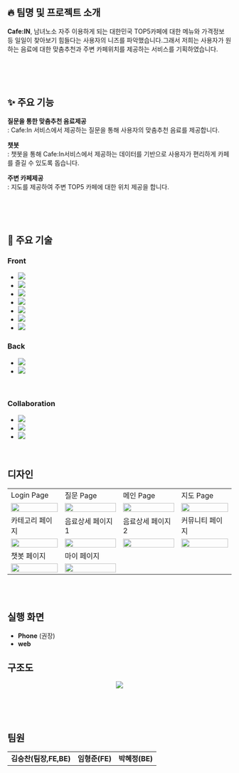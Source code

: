 ## :fire: 팀명 및 프로젝트 소개

**Cafe:IN**, 남녀노소 자주 이용하게 되는 대한민국 TOP5카페에 대한 메뉴와 가격정보 등 일일이 찾아보기 힘들다는 사용자의 니즈를 파악했습니다.그래서 저희는 사용자가 원하는 음료에 대한 맞춤추천과 주변 카페위치를 제공하는 서비스를 기획하였습니다.

<br>
<br><br>

## ✨ 주요 기능

**질문을 통한 맞춤추천 음료제공**  
: Cafe:In 서비스에서 제공하는 질문을 통해 사용자의 맞춤추천 음료를 제공합니다.

**챗봇**  
: 챗봇을 통해 Cafe:In서비스에서 제공하는 데이터를 기반으로 사용자가 편리하게 카페를 즐길 수 있도록 돕습니다.

**주변 카페제공**  
: 지도를 제공하여 주변 TOP5 카페에 대한 위치 제공을 합니다.

<br>
<br><br>


## 🦾 주요 기술
###  Front
* <img src="https://img.shields.io/badge/HTML5-E34F26?style=for-the-badge&logo=HTML5&logoColor=white"/>
* <img src="https://img.shields.io/badge/CSS3-1572B6?style=for-the-badge&logo=CSS3&logoColor=white"/>
* <img src="https://img.shields.io/badge/JavaScript-F7DF1E?style=for-the-badge&logo=JavaScript&logoColor=white"/>
* <img src="https://img.shields.io/badge/React-61DAFB?style=for-the-badge&logo=React&logoColor=white"/>
* <img src="https://img.shields.io/badge/Recoil-3578E5?style=for-the-badge&logo=Recoil&logoColor=white"/>
* <img src="https://img.shields.io/badge/React Query-FF4154?style=for-the-badge&logo=React Query&logoColor=white"/>
* <img src="https://img.shields.io/badge/Sass-CC6699?style=for-the-badge&logo=Sass&logoColor=white"/>



###  Back
* <img src="https://img.shields.io/badge/Node.js-5FA04E?style=for-the-badge&logo=Node.js&logoColor=white"/>
* <img src="https://img.shields.io/badge/MongoDB-47A248?style=for-the-badge&logo=MongoDB&logoColor=white"/>

<br>

###  Collaboration
* <img src="https://img.shields.io/badge/Github-black?style=for-the-badge&logo=Github&logoColor=white"/>
* <img src="https://img.shields.io/badge/Discord-5865F2?style=for-the-badge&logo=Discord&logoColor=white"/>
* <img src="https://img.shields.io/badge/Notion-black?style=for-the-badge&logo=Notion&logoColor=white"/>
<br>

##  디자인
<table>
  <tr>
    <td>Login Page</td>
    <td>질문 Page</td>
    <td>메인 Page</td>
    <td>지도 Page</td>
  </tr>
  <tr>
    <td><img src="https://github.com/Team-cafein/.github/assets/100831607/234e3420-9c03-4e11-b0f9-1e1defd6db1d"  width="100%"/></td>
    <td><img src="https://github.com/Team-cafein/.github/assets/100831607/cbd42771-09c1-4597-898b-b77fb465b918"  width="100%"/></td>
    <td><img src="https://github.com/Team-cafein/.github/assets/100831607/d399aafc-f272-4a3d-b4c8-88bccc7ca486"  width="100%"/></td>
    <td><img src="https://github.com/Team-cafein/.github/assets/100831607/81554ded-50bf-40d5-9d82-5dc641a19af1"  width="100%"/></td>

  </tr>
   <tr>
    <td>카테고리 페이지</td>
    <td>음료상세 페이지1</td>
    <td>음료상세 페이지2</td>
    <td>커뮤니티 페이지</td>
  </tr>
   <tr>
    <td><img src="https://github.com/Team-cafein/.github/assets/100831607/25a7e2d6-20c0-4f37-9616-77672c1816a8"  width="100%"/></td>
    <td><img src="https://github.com/Team-cafein/.github/assets/100831607/5da358a9-01db-4f1a-bb51-04d864b9f3c8"  width="100%"/></td>
    <td><img src="https://github.com/Team-cafein/.github/assets/100831607/50092459-8330-4b63-b1b8-417171709730"  width="100%"/></td>
    <td><img src="https://github.com/Team-cafein/.github/assets/100831607/77811aa2-026c-463f-a185-028a708ab329"  width="100%"/></td>
  </tr>

   <tr>
    <td>챗봇 페이지</td>
    <td>마이 페이지</td>
    
  </tr>
   <tr>
    <td><img src="https://github.com/Team-cafein/.github/assets/100831607/29878bc3-4451-4a47-bcb8-9abd895935b1"  width="100%"/></td>
    <td><img src="https://github.com/Team-cafein/.github/assets/100831607/4414defb-3d11-470d-af86-b28bd6fbd835"  width="100%"/></td>
   
  </tr>
 

</table>

<br><br>

##  실행 화면
* **Phone** (권장)
* **web**
##  구조도

<div align="center">
  <img src="https://github.com/Team-cafein/.github/assets/100831607/bf640412-9ccf-49bf-b8a4-f8c51a9d1ae2"/>
</div>


<br>


<br><br>

##  팀원
<table>
  <tr> 
    <td align='center'><strong>김승찬(팀장,FE,BE)</strong></td> 
    <td align='center'><strong>임형준(FE)</strong></td> 
    <td align='center'><strong>박혜정(BE)</strong></td> 
  </tr>
</table>
